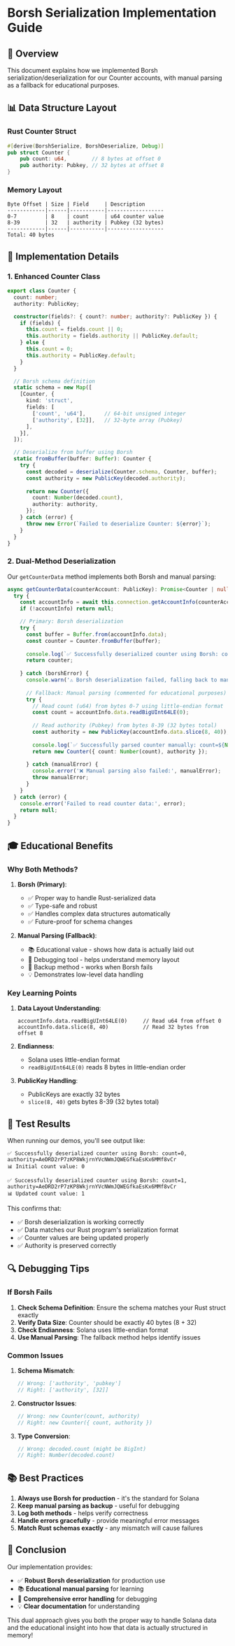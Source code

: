 # Borsh Serialization Implementation Guide

## 🎯 Overview

This document explains how we implemented Borsh serialization/deserialization for our Counter accounts, with manual parsing as a fallback for educational purposes.

## 📊 Data Structure Layout

### Rust Counter Struct
```rust
#[derive(BorshSerialize, BorshDeserialize, Debug)]
pub struct Counter {
    pub count: u64,        // 8 bytes at offset 0
    pub authority: Pubkey, // 32 bytes at offset 8
}
```

### Memory Layout
```
Byte Offset | Size | Field     | Description
------------|------|-----------|------------------
0-7         | 8    | count     | u64 counter value
8-39        | 32   | authority | Pubkey (32 bytes)
------------|------|-----------|------------------
Total: 40 bytes
```

## 🔧 Implementation Details

### 1. Enhanced Counter Class

```typescript
export class Counter {
  count: number;
  authority: PublicKey;

  constructor(fields?: { count?: number; authority?: PublicKey }) {
    if (fields) {
      this.count = fields.count || 0;
      this.authority = fields.authority || PublicKey.default;
    } else {
      this.count = 0;
      this.authority = PublicKey.default;
    }
  }

  // Borsh schema definition
  static schema = new Map([
    [Counter, {
      kind: 'struct',
      fields: [
        ['count', 'u64'],      // 64-bit unsigned integer
        ['authority', [32]],   // 32-byte array (Pubkey)
      ],
    }],
  ]);

  // Deserialize from buffer using Borsh
  static fromBuffer(buffer: Buffer): Counter {
    try {
      const decoded = deserialize(Counter.schema, Counter, buffer);
      const authority = new PublicKey(decoded.authority);
      
      return new Counter({
        count: Number(decoded.count),
        authority: authority,
      });
    } catch (error) {
      throw new Error(`Failed to deserialize Counter: ${error}`);
    }
  }
}
```

### 2. Dual-Method Deserialization

Our `getCounterData` method implements both Borsh and manual parsing:

```typescript
async getCounterData(counterAccount: PublicKey): Promise<Counter | null> {
  try {
    const accountInfo = await this.connection.getAccountInfo(counterAccount);
    if (!accountInfo) return null;

    // Primary: Borsh deserialization
    try {
      const buffer = Buffer.from(accountInfo.data);
      const counter = Counter.fromBuffer(buffer);
      
      console.log(`✅ Successfully deserialized counter using Borsh: count=${counter.count}, authority=${counter.authority.toBase58()}`);
      return counter;
      
    } catch (borshError) {
      console.warn('⚠️ Borsh deserialization failed, falling back to manual parsing:', borshError);
      
      // Fallback: Manual parsing (commented for educational purposes)
      try {
        // Read count (u64) from bytes 0-7 using little-endian format
        const count = accountInfo.data.readBigUInt64LE(0);
        
        // Read authority (Pubkey) from bytes 8-39 (32 bytes total)
        const authority = new PublicKey(accountInfo.data.slice(8, 40));
        
        console.log(`✅ Successfully parsed counter manually: count=${Number(count)}, authority=${authority.toBase58()}`);
        return new Counter({ count: Number(count), authority });
        
      } catch (manualError) {
        console.error('❌ Manual parsing also failed:', manualError);
        throw manualError;
      }
    }
  } catch (error) {
    console.error('Failed to read counter data:', error);
    return null;
  }
}
```

## 🎓 Educational Benefits

### Why Both Methods?

1. **Borsh (Primary)**: 
   - ✅ Proper way to handle Rust-serialized data
   - ✅ Type-safe and robust
   - ✅ Handles complex data structures automatically
   - ✅ Future-proof for schema changes

2. **Manual Parsing (Fallback)**:
   - 📚 Educational value - shows how data is actually laid out
   - 🔧 Debugging tool - helps understand memory layout
   - 🚨 Backup method - works when Borsh fails
   - 💡 Demonstrates low-level data handling

### Key Learning Points

1. **Data Layout Understanding**:
   ```
   accountInfo.data.readBigUInt64LE(0)     // Read u64 from offset 0
   accountInfo.data.slice(8, 40)           // Read 32 bytes from offset 8
   ```

2. **Endianness**:
   - Solana uses little-endian format
   - `readBigUInt64LE(0)` reads 8 bytes in little-endian order

3. **PublicKey Handling**:
   - PublicKeys are exactly 32 bytes
   - `slice(8, 40)` gets bytes 8-39 (32 bytes total)

## 🚀 Test Results

When running our demos, you'll see output like:

```
✅ Successfully deserialized counter using Borsh: count=0, authority=AeDRD2rP7zKP8WkjrnYVcNWmJQWEGfkaEsKx6MMf8vCr
📊 Initial count value: 0

✅ Successfully deserialized counter using Borsh: count=1, authority=AeDRD2rP7zKP8WkjrnYVcNWmJQWEGfkaEsKx6MMf8vCr
📊 Updated count value: 1
```

This confirms that:
- ✅ Borsh deserialization is working correctly
- ✅ Data matches our Rust program's serialization format
- ✅ Counter values are being updated properly
- ✅ Authority is preserved correctly

## 🔍 Debugging Tips

### If Borsh Fails

1. **Check Schema Definition**: Ensure the schema matches your Rust struct exactly
2. **Verify Data Size**: Counter should be exactly 40 bytes (8 + 32)
3. **Check Endianness**: Solana uses little-endian format
4. **Use Manual Parsing**: The fallback method helps identify issues

### Common Issues

1. **Schema Mismatch**: 
   ```typescript
   // Wrong: ['authority', 'pubkey']
   // Right: ['authority', [32]]
   ```

2. **Constructor Issues**:
   ```typescript
   // Wrong: new Counter(count, authority)
   // Right: new Counter({ count, authority })
   ```

3. **Type Conversion**:
   ```typescript
   // Wrong: decoded.count (might be BigInt)
   // Right: Number(decoded.count)
   ```

## 📚 Best Practices

1. **Always use Borsh for production** - it's the standard for Solana
2. **Keep manual parsing as backup** - useful for debugging
3. **Log both methods** - helps verify correctness
4. **Handle errors gracefully** - provide meaningful error messages
5. **Match Rust schemas exactly** - any mismatch will cause failures

## 🎉 Conclusion

Our implementation provides:
- ✅ **Robust Borsh deserialization** for production use
- 📚 **Educational manual parsing** for learning
- 🔧 **Comprehensive error handling** for debugging
- 💡 **Clear documentation** for understanding

This dual approach gives you both the proper way to handle Solana data and the educational insight into how that data is actually structured in memory!
